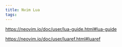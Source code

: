 ```yaml
---
title: Nvim Lua
tags:
---
```


https://neovim.io/doc/user/lua-guide.html#lua-guide

https://neovim.io/doc/user/luaref.html#luaref
